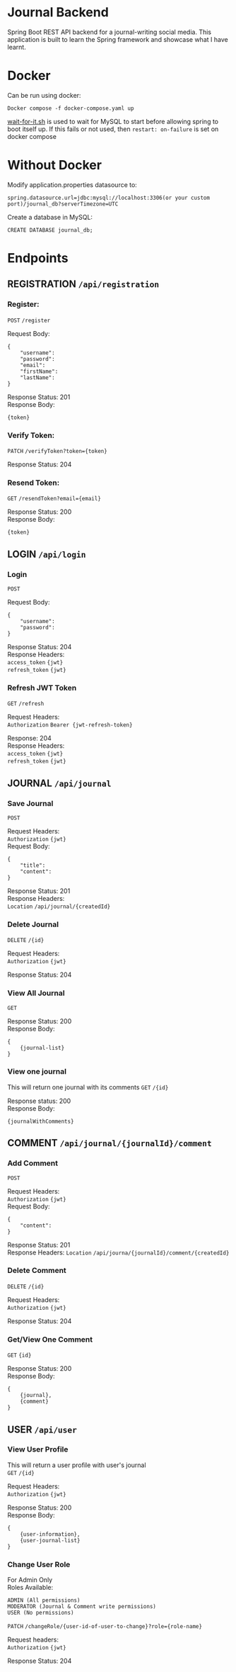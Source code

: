 # Journal Backend
Spring Boot REST API backend for a journal-writing social media. This application is built to learn the Spring framework
and showcase what I have learnt.

# Docker
Can be run using docker:
```
Docker compose -f docker-compose.yaml up
```
[wait-for-it.sh](https://github.com/vishnubob/wait-for-it) is used to wait for MySQL to start before allowing spring to
boot itself up. If this fails or not used, then ```restart: on-failure``` is set on docker compose  

# Without Docker
Modify application.properties datasource to:
```
spring.datasource.url=jdbc:mysql://localhost:3306(or your custom port)/journal_db?serverTimezone=UTC
```

Create a database in MySQL:
```
CREATE DATABASE journal_db;
```

# Endpoints  

## REGISTRATION ```/api/registration```


### Register:  
```POST``` ```/register```  

Request Body:
```
{
    "username":
    "password":
    "email":
    "firstName":
    "lastName":
}
```  

Response Status: 201  
Response Body:  
```
{token}
```


### Verify Token:
```PATCH``` ```/verifyToken?token={token}```  

Response Status: 204


### Resend Token:
```GET``` ```/resendToken?email={email}```  

Response Status: 200  
Response Body:
```
{token}
```



## LOGIN ```/api/login```


### Login
```POST```  

Request Body:  
```
{
    "username":
    "password":
}
```  

Response Status: 204  
Response Headers:  
```access_token``` ```{jwt}```  
```refresh_token``` ```{jwt}```


### Refresh JWT Token
```GET``` ```/refresh```  

Request Headers:  
```Authorization``` ```Bearer {jwt-refresh-token}```  

Response: 204  
Response Headers:   
```access_token``` ```{jwt}```  
```refresh_token``` ```{jwt}```



## JOURNAL ```/api/journal```


### Save Journal
```POST```  

Request Headers:  
```Authorization``` ```{jwt}```  
Request Body:
```
{
    "title":
    "content":
}
```  

Response Status: 201  
Response Headers:  
```Location``` ```/api/journal/{createdId}```


### Delete Journal
```DELETE```  ```/{id}```

Request Headers:  
```Authorization``` ```{jwt}```  

Response Status: 204


### View All Journal
```GET```  

Response Status: 200  
Response Body:
```
{
    {journal-list}
}
```


### View one journal
This will return one journal with its comments
```GET``` ```/{id}```  

Response status: 200  
Response Body:
```
{journalWithComments}
```



## COMMENT ```/api/journal/{journalId}/comment```

### Add Comment
```POST```  

Request Headers:  
```Authorization``` ```{jwt}```  
Request Body:
```
{
    "content":
}
```  

Response Status: 201  
Response Headers:
```Location```  ```/api/journa/{journalId}/comment/{createdId}```  


### Delete Comment
```DELETE``` ```/{id}```  

Request Headers:  
```Authorization``` ```{jwt}```  

Response Status: 204


### Get/View One Comment
```GET``` ```{id}```  

Response Status: 200  
Response Body:
```
{
    {journal},
    {comment}
}
```



## USER ```/api/user```


### View User Profile
This will return a user profile with user's journal  
```GET``` ```/{id}```  

Request Headers:  
```Authorization``` ```{jwt}```  

Response Status: 200  
Response Body:
```
{
    {user-information},
    {user-journal-list}
}
```


### Change User Role
For Admin Only   
Roles Available:
```
ADMIN (All permissions)
MODERATOR (Journal & Comment write permissions)
USER (No permissions)
```
```PATCH``` ```/changeRole/{user-id-of-user-to-change}?role={role-name}```  

Request headers:  
```Authorization``` ```{jwt}```  

Response Status: 204



































